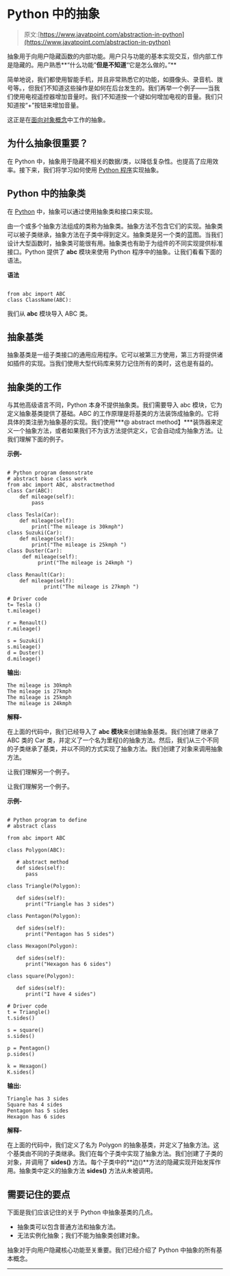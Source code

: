 # Python 中的抽象

> 原文:[https://www.javatpoint.com/abstraction-in-python](https://www.javatpoint.com/abstraction-in-python)

抽象用于向用户隐藏函数的内部功能。用户只与功能的基本实现交互，但内部工作是隐藏的。用户熟悉**“什么功能”**但是不知道**“它是怎么做的。”**

简单地说，我们都使用智能手机，并且非常熟悉它的功能，如摄像头、录音机、拨号等。，但我们不知道这些操作是如何在后台发生的。我们再举一个例子——当我们使用电视遥控器增加音量时。我们不知道按一个键如何增加电视的音量。我们只知道按“+”按钮来增加音量。

这正是在[面向对象概念](https://www.javatpoint.com/python-oops-concepts)中工作的抽象。

## 为什么抽象很重要？

在 Python 中，抽象用于隐藏不相关的数据/类，以降低复杂性。也提高了应用效率。接下来，我们将学习如何使用 [Python 程序](https://www.javatpoint.com/python-programs)实现抽象。

## Python 中的抽象类

在 [Python](https://www.javatpoint.com/python-tutorial) 中，抽象可以通过使用抽象类和接口来实现。

由一个或多个抽象方法组成的类称为抽象类。抽象方法不包含它们的实现。抽象类可以被子类继承，抽象方法在子类中得到定义。抽象类是另一个类的蓝图。当我们设计大型函数时，抽象类可能很有用。抽象类也有助于为组件的不同实现提供标准接口。Python 提供了 **abc** 模块来使用 Python 程序中的抽象。让我们看看下面的语法。

**语法**

```

from abc import ABC
class ClassName(ABC):

```

我们从 **abc** 模块导入 ABC 类。

## 抽象基类

抽象基类是一组子类接口的通用应用程序。它可以被第三方使用，第三方将提供诸如插件的实现。当我们使用大型代码库来努力记住所有的类时，这也是有益的。

## 抽象类的工作

与其他高级语言不同，Python 本身不提供抽象类。我们需要导入 abc 模块，它为定义抽象基类提供了基础。ABC 的工作原理是将基类的方法装饰成抽象的。它将具体的类注册为抽象基的实现。我们使用***@ abstract method】***装饰器来定义一个抽象方法，或者如果我们不为该方法提供定义，它会自动成为抽象方法。让我们理解下面的例子。

**示例-**

```

# Python program demonstrate
# abstract base class work 
from abc import ABC, abstractmethod 
class Car(ABC): 
	def mileage(self): 
		pass

class Tesla(Car): 
	def mileage(self): 
		print("The mileage is 30kmph") 
class Suzuki(Car): 
	def mileage(self): 
		print("The mileage is 25kmph ") 
class Duster(Car): 
	 def mileage(self): 
		  print("The mileage is 24kmph ") 

class Renault(Car): 
    def mileage(self): 
		    print("The mileage is 27kmph ") 

# Driver code 
t= Tesla () 
t.mileage() 

r = Renault() 
r.mileage() 

s = Suzuki() 
s.mileage() 
d = Duster() 
d.mileage()

```

**输出:**

```
The mileage is 30kmph
The mileage is 27kmph 
The mileage is 25kmph 
The mileage is 24kmph

```

**解释-**

在上面的代码中，我们已经导入了 **abc 模块**来创建抽象基类。我们创建了继承了 ABC 类的 Car 类，并定义了一个名为里程()的抽象方法。然后，我们从三个不同的子类继承了基类，并以不同的方式实现了抽象方法。我们创建了对象来调用抽象方法。

让我们理解另一个例子。

让我们理解另一个例子。

**示例-**

```

# Python program to define 
# abstract class

from abc import ABC

class Polygon(ABC): 

   # abstract method 
   def sides(self): 
      pass

class Triangle(Polygon): 

   def sides(self): 
      print("Triangle has 3 sides") 

class Pentagon(Polygon): 

   def sides(self): 
      print("Pentagon has 5 sides") 

class Hexagon(Polygon): 

   def sides(self): 
      print("Hexagon has 6 sides") 

class square(Polygon): 

   def sides(self): 
      print("I have 4 sides") 

# Driver code 
t = Triangle() 
t.sides() 

s = square() 
s.sides() 

p = Pentagon() 
p.sides() 

k = Hexagon() 
K.sides() 

```

**输出:**

```
Triangle has 3 sides
Square has 4 sides
Pentagon has 5 sides
Hexagon has 6 sides

```

**解释-**

在上面的代码中，我们定义了名为 Polygon 的抽象基类，并定义了抽象方法。这个基类由不同的子类继承。我们在每个子类中实现了抽象方法。我们创建了子类的对象，并调用了 **sides()** 方法。每个子类中的**边()**方法的隐藏实现开始发挥作用。抽象类中定义的抽象方法 **sides()** 方法从未被调用。

## 需要记住的要点

下面是我们应该记住的关于 Python 中抽象基类的几点。

*   抽象类可以包含普通方法和抽象方法。
*   无法实例化抽象；我们不能为抽象类创建对象。

抽象对于向用户隐藏核心功能至关重要。我们已经介绍了 Python 中抽象的所有基本概念。

* * *